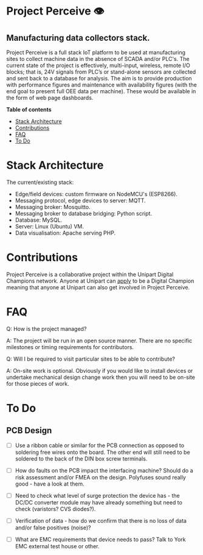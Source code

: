 # Project Perceive :eye:
## Manufacturing data collectors stack.
Project Perceive is a full stack IoT platform to be used at manufacturing sites to collect machine data in the absence of SCADA and/or PLC's. The current state of the project is effectively, multi-input, wireless, remote I/O blocks; that is, 24V signals from PLC’s or stand-alone sensors are collected and sent back to a database for analysis. The aim is to provide production with performance figures and maintenance with availability figures (with the end goal to present full OEE data per machine). These would be available in the form of web page dashboards.

**Table of contents**
* [Stack Architecture](https://github.com/rvUnipart/ProjectPerceive/blob/master/README.md#stack-architecture)
* [Contributions](https://github.com/rvUnipart/ProjectPerceive/blob/master/README.md#contributions)
* [FAQ](https://github.com/rvUnipart/ProjectPerceive/blob/master/README.md#faq)
* [To Do](https://github.com/rvUnipart/ProjectPerceive/blob/master/README.md#to-do)

# Stack Architecture
The current/existing stack:
* Edge/field devices: custom firmware on NodeMCU's (ESP8266).
* Messaging protocol, edge devices to server: MQTT.
* Messaging broker: Mosquitto.
* Messaging broker to database bridging: Python script.
* Database: MySQL.
* Server: Linux (Ubuntu) VM.
* Data visualisation: Apache serving PHP.

# Contributions
Project Perceive is a collaborative project within the Unipart Digital Champions network. Anyone at Unipart can [apply](https://www.unipartwayonline.com/systems-tools/digital/digital-community/) to be a Digital Champion meaning that anyone at Unipart can also get involved in Project Perceive.

# FAQ
Q: How is the project managed?

A: The project will be run in an open source manner. There are no specific milestones or timing requirements for contributors.

Q: Will I be required to visit particular sites to be able to contribute?

A: On-site work is optional. Obviously if you would like to install devices or undertake mechanical design change work then you will need to be on-site for those pieces of work.

# To Do
## PCB Design
- [ ] Use a ribbon cable or similar for the PCB connection as opposed to soldering free wires onto the board. The other end will still need to be soldered to the back of the DIN box screw terminals.
- [ ] How do faults on the PCB impact the interfacing machine? Should do a risk assessment and/or FMEA on the design. Polyfuses sound really good - have a look at them.
- [ ] Need to check what level of surge protection the device has - the DC/DC converter module may have already something but need to check (varistors? CVS diodes?).
- [ ] Verification of data - how do we confirm that there is no loss of data and/or false positives (noise)?
- [ ] What are EMC requirements that device needs to pass? Talk to York EMC external test house or other.

